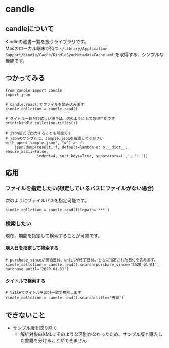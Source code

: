 # candle

## candleについて

Kindleの蔵書一覧を扱うライブラリです。  
Macのローカル端末が持つ `~/Library/Application Support/Kindle/Cache/KindleSyncMetadataCache.xml` を取得する、シンプルな機能です。

## つかってみる

```
from candle import candle
import json

# candle.read()でファイルを読み込みます
kindle_collction = candle.read()

# タイトル一覧だけ欲しい場合は、次のようにして取得可能です
print(kindle_collction.titles())

# json形式で出力することも可能です
# jsonのサンプルは、sample.jsonを確認してください
with open('sample.json', "w") as f:
    json.dump(result, f, default=lambda o: o.__dict__, ensure_ascii=False,
              indent=4, sort_keys=True, separators=(',', ': '))
```

## 応用

### ファイルを指定したい(想定しているパスにファイルがない場合)

次のようにファイルパスを指定可能です。

```
kindle_collction = candle.read(filepath='***')
```

### 検索したい

現在、期間を指定して検索することが可能です。

#### 購入日を指定して検索する

```
# purchase_sinceが開始日付、untilが終了日付。ともに指定された日付を含みます。
kindle_collction = candle.read().search(purchase_since='2020-01-01', purchase_until='2020-01-31')
```

#### タイトルで検索する

```
# titleでタイトルを部分一致で検索します
kindle_collction = candle.read().search(title='鬼滅')
```

## できないこと

* サンプル版を取り除く
  * 解析対象のXMLにそのような区別がなかったため、サンプル版と購入した書籍を分けることができません
